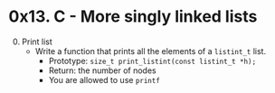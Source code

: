 # 0x13. C - More singly linked lists

0. Print list
	- Write a function that prints all the elements of a `listint_t` list.
		- Prototype: `size_t print_listint(const listint_t *h);`
		- Return: the number of nodes
		- You are allowed to use `printf`
